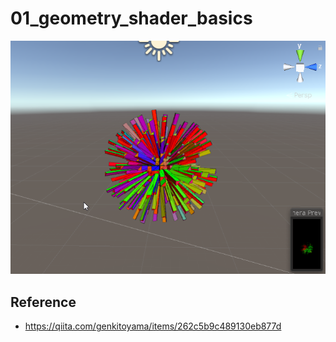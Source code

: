 ﻿# 01_geometry_shader_basics
![](art/art.png)

## Reference
- https://qiita.com/genkitoyama/items/262c5b9c489130eb877d